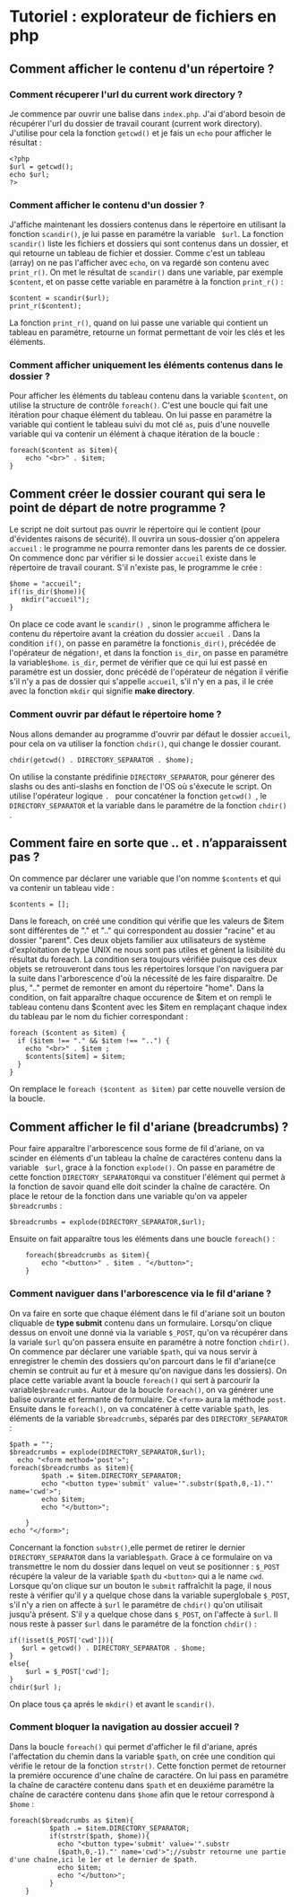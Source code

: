 # Tutoriel : explorateur de fichiers en php

## Comment afficher le contenu d'un répertoire ?
### Comment récuperer l'url du current work directory ?
Je commence par ouvrir une balise dans ```index.php```.
J'ai d'abord besoin de récupérer l'url du dossier de travail courant (current work directory). J'utilise pour cela la fonction ```getcwd()``` et je fais un ```echo``` pour afficher le résultat : 
```
<?php
$url = getcwd();
echo $url;
?>
```
### Comment afficher le contenu d'un dossier ?
J'affiche maintenant les dossiers contenus dans le répertoire en utilisant la fonction ```scandir()```, je lui passe en paramétre la variable ``` $url```. La fonction ```scandir()``` liste les fichiers et dossiers qui sont contenus dans un dossier,   et qui retourne un tableau de fichier et dossier. Comme c'est un tableau (array) on ne pas l'afficher avec  ```echo```, on va regardé son contenu avec ```print_r()```. On met le résultat de ```scandir()``` dans une variable, par exemple ```$content```, et on passe cette variable en paramétre à la fonction ```print_r()``` : 
```
$content = scandir($url);
print_r($content);
```
La fonction ```print_r()```, quand on lui passe une variable qui contient un tableau en paramétre,  retourne un format permettant de voir les clés et les éléments.
### Comment afficher uniquement les éléments contenus dans le dossier ?
Pour afficher les éléments du tableau contenu dans la variable ```$content```, on utilise la structure de contrôle ```foreach()```. C'est une boucle qui fait une itération pour chaque élément du tableau. On lui passe en paramétre la variable qui contient le tableau suivi du mot clé ```as```, puis d'une nouvelle variable qui va contenir un élément à chaque itération de la boucle :
``` 
foreach($content as $item){
    echo "<br>" . $item;
}
```
## Comment créer le dossier courant qui sera le point de départ de notre programme ?
Le script ne doit surtout pas ouvrir le répertoire qui le contient (pour d'évidentes raisons de sécurité). Il ouvrira un sous-dossier q'on appelera ```accueil``` : le programme ne pourra remonter dans les parents de ce dossier. On commence donc par vérifier si le dossier ```accueil``` existe dans le répertoire de travail courant. S'il n'existe pas, le programme le crée : 
 ```
 $home = "accueil";
if(!is_dir($home)){
    mkdir("accueil");
} 
```
On place ce code avant le  ```scandir() ```, sinon le programme affichera le contenu du répertoire avant la création du dossier  ```accueil ```. Dans la condition ```if()```, on passe en paramétre la fonction```is_dir()```, précédée de l'opérateur de négation```!```, et dans la fonction ```is_dir```, on passe en paramétre la variable```$home```. ```is_dir```, permet de vérifier que ce qui lui est passé en paramétre est un dossier, donc précédé de l'opérateur de négation il vérifie s'il n'y a pas de dossier qui s'appelle ```accueil```, s'il n'y en a pas, il le crée avec la fonction ```mkdir``` qui signifie **make directory**. 
### Comment ouvrir par défaut le répertoire home ?
Nous allons demander au programme d'ouvrir par défaut le dossier ```accueil```, pour cela on va utiliser la fonction ```chdir()```, qui change le dossier courant.
 ```
 chdir(getcwd() . DIRECTORY_SEPARATOR . $home);
 ```
On utilise la constante prédifinie  ``` DIRECTORY_SEPARATOR ```, pour génerer des slashs ou des anti-slashs en fonction de l'OS où s'éxecute le script. On utilise l'opérateur logique  ```. ``` pour concaténer la fonction  ```getcwd() ```, le  ``` DIRECTORY_SEPARATOR ``` et la variable dans le paramétre de la fonction  ```chdir() ```.
## Comment faire en sorte que .. et . n’apparaissent pas  ?

On commence par déclarer une variable que l'on nomme ```$contents``` et qui va contenir un tableau vide :
    
```$contents = [];```

Dans le foreach, on créé une condition qui vérifie que les valeurs de $item sont différentes de "." et ".." qui correspondent au dossier "racine" et au dossier "parent". Ces deux objets familier aux utilisateurs de système d'exploitation de type UNIX ne nous sont pas utiles et gênent la lisibilité du résultat du foreach. La condition sera toujours vérifiée puisque ces deux objets se retrouveront dans tous les répertoires lorsque l'on naviguera par la suite dans l'arborescence d'où la nécessité de les faire disparaître. De plus, ".." permet de remonter en amont du répertoire "home". Dans la condition, on fait apparaître chaque occurence de $item et on rempli le tableau contenu dans $content avec les $item en remplaçant chaque index du tableau par le nom du fichier correspondant :
```
foreach ($content as $item) {
  if ($item !== "." && $item !== "..") {
    echo "<br>" . $item ;
    $contents[$item] = $item;
  }
}
```
On remplace le ```foreach ($content as $item)``` par cette nouvelle version de la boucle.
## Comment afficher le fil d'ariane (breadcrumbs) ?
Pour faire apparaître l'arborescence sous forme de fil d'ariane, on va scinder en éléments d'un tableau la chaîne de caractéres contenu dans la variable ``` $url```, grace à la fonction ```explode()```. On passe en paramétre de cette fonction ``` DIRECTORY_SEPARATOR ```qui va constituer l'élément qui permet à la fonction de savoir quand elle doit scinder la chaîne de caractére. On place le retour de la fonction dans une variable qu'on va appeler ```$breadcrumbs``` : 
```
$breadcrumbs = explode(DIRECTORY_SEPARATOR,$url);
```
Ensuite on fait apparaître tous les éléments dans une boucle ```foreach()``` :
```
    foreach($breadcrumbs as $item){
        echo "<button>" . $item . "</button>";
    }
```
### Comment naviguer dans l'arborescence via le fil d'ariane ?
On va faire en sorte que chaque élément dans le fil d'ariane soit un bouton cliquable de **type submit** contenu dans un formulaire. Lorsqu'on clique dessus on envoit une donné via la variable ```$_POST```, qu'on va récupérer dans la variale ```$url``` qu'on passera ensuite en paramétre à notre fonction ```chdir()```.
On commence par déclarer une variable ```$path```, qui va nous servir à enregistrer le chemin des dossiers qu'on parcourt dans le fil d'ariane(ce chemin se contruit au fur et à mesure qu'on navigue dans les dossiers). On place cette variable avant la boucle ```foreach()``` qui sert à parcourir la variable```$breadcrumbs```. Autour de la boucle ```foreach()```, on va générer une balise ouvrante et fermante de formulaire. Ce ```<form>``` aura la méthode ```post```.
 Ensuite dans le ```foreach()```, on va concaténer à cette variable ```$path```, les éléments de la variable ```$breadcrumbs```, séparés par des ``` DIRECTORY_SEPARATOR ``` : 
```
$path = "";
$breadcrumbs = explode(DIRECTORY_SEPARATOR,$url);
  echo "<form method='post'>";  
foreach($breadcrumbs as $item){
        $path .= $item.DIRECTORY_SEPARATOR;
        echo "<button type='submit' value='".substr($path,0,-1)."' name='cwd'>";
        echo $item; 
        echo "</button>";

    }
echo "</form>";
```
Concernant la fonction ```substr()```,elle permet de retirer le dernier ``` DIRECTORY_SEPARATOR ``` dans la variable```$path```.
Grace à ce formulaire on va transmettre le nom du dossier dans lequel on veut se positionner : ```$_POST ``` récupére la valeur de la variable ```$path``` du ```<button>``` qui a le name ```cwd```. Lorsque qu'on clique sur un bouton le ```submit``` raffraîchit la page, il nous reste à vérifier qu'il y a quelque chose dans la variable superglobale ```$_POST```, s'il n'y a rien on affecte à ```$url``` le paramétre de ```chdir()``` qu'on utilisait jusqu'à présent. S'il y a quelque chose dans ```$_POST```, on l'affecte à ```$url```. Il nous reste à passer ```$url``` dans le paramétre de la fonction ```chdir()``` : 
```
if(!isset($_POST['cwd'])){
   $url = getcwd() . DIRECTORY_SEPARATOR . $home;  
}
else{
    $url = $_POST['cwd'];
}
chdir($url );
``` 
On place tous ça aprés le ```mkdir()``` et avant le ```scandir()```.


### Comment bloquer la navigation au dossier accueil ?
Dans la boucle ```foreach()``` qui permet d'afficher le fil d'ariane, aprés l'affectation du chemin dans la variable ```$path```, on crée une condition qui vérifie le retour de la fonction ```strstr()```. Cette fonction permet de retourner la premiére occurence d'une chaîne de caractére. On lui pass en paramétre la chaîne de caractére contenu dans ```$path``` et en deuxiéme paramétre la chaîne de caractére contenu dans ```$home``` afin que le retour correspond à ```$home``` :
```
foreach($breadcrumbs as $item){
          $path .= $item.DIRECTORY_SEPARATOR;
          if(strstr($path, $home)){
            echo "<button type='submit' value='".substr
            ($path,0,-1)."' name='cwd'>";//substr retourne une partie d'une chaîne,ici le 1er et le dernier de $path.
            echo $item; 
            echo "</button>";
          }   
    }
```
